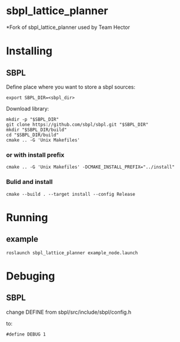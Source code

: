 # sbpl_lattice_planner
*Fork of sbpl_lattice_planner used by Team Hector

# Installing

## SBPL 

Define place where you want to store a sbpl sources:
```
export SBPL_DIR=<sbpl_dir>
```

Download library:
```
mkdir -p "$SBPL_DIR"
git clone https://github.com/sbpl/sbpl.git "$SBPL_DIR"
mkdir "$SBPL_DIR/build"
cd "$SBPL_DIR/build"
cmake .. -G 'Unix Makefiles'
```

### or with install prefix
```
cmake .. -G 'Unix Makefiles' -DCMAKE_INSTALL_PREFIX="../install"
```

### Bulid and install
```
cmake --build . --target install --config Release
```

# Running
## example 

```
roslaunch sbpl_lattice_planner example_node.launch
```

# Debuging 

## SBPL
change DEFINE from sbpl/src/include/sbpl/config.h

to:
```
#define DEBUG 1
```